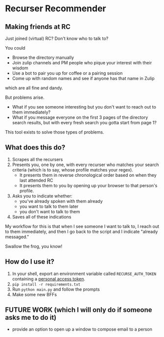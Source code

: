# Recurser Recommender

## Making friends at RC
Just joined (virtual) RC? Don't know who to talk to?

You could
- Browse the directory manually
- Join zulip channels and PM people who pique your interest with their wisdom
- Use a bot to pair you up for coffee or a pairing session
- Come up with random names and see if anyone has that name in Zulip

which are all fine and dandy.

But problems arise.
- What if you see someone interesting but you don't want to reach out to them immediately?
- What if you message everyone on the first 3 pages of the directory search results, but with every fresh search you gotta start from page 1?

This tool exists to solve those types of problems.

## What does this do?
1. Scrapes all the recursers
2. Presents you, one by one, with every recurser who matches your search criteria (which is to say, whose profile matches your regex).
    - It presents them in reverse chronological order based on when they last attended RC
    - It presents them to you by opening up your browser to that person's profile.
3. Asks you to indicate whether:
    - you've already spoken with them already
    - you want to talk to them later
    - you don't want to talk to them
4. Saves all of these indications


My workflow for this is that when I see someone I want to talk to, I reach out to them immediately, and then I go back to the script and I indicate "already messaged."

Swallow the frog, you know!

## How do I use it?
1. In your shell, export an environment variable called `RECURSE_AUTH_TOKEN` containing a [personal access token](https://www.recurse.com/settings/apps).
2. `pip install -r requirements.txt`
3. Run `python main.py` and follow the prompts
4. Make some new BFFs

## FUTURE WORK (which I will only do if someone asks me to do it)
- provide an option to open up a window to compose email to a person
